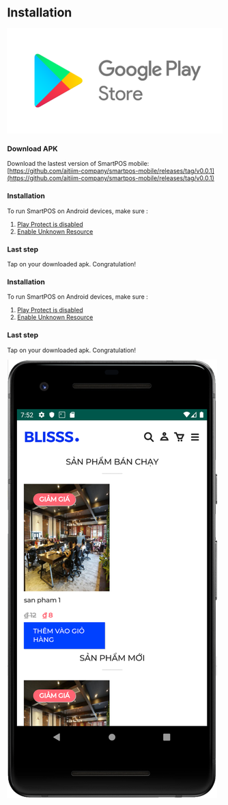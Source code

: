 # Installation

![](../.gitbook/assets/google-play-store-android-app-developer-warning-1.png)

###  **Download APK** <a id="download-apk"></a>

Download the lastest version of SmartPOS mobile:   
[https://github.com/aitiim-company/smartpos-mobile/releases/tag/v0.0.1](https://github.com/aitiim-company/smartpos-mobile/releases/tag/v0.0.1)

### **Installation**

To run SmartPOS on Android devices, make sure :

1. [Play Protect is disabled](https://support.mobile-tracker-free.com/hc/en-us/articles/360005346953-How-to-disable-Google-Play-Protect-)
2. [Enable Unknown Resource](https://www.technipages.com/where-did-allow-installation-from-unknown-sources-go-in-android)

### Last step

Tap on your downloaded apk. Congratulation!

### **Installation**

To run SmartPOS on Android devices, make sure :

1. [Play Protect is disabled](https://support.mobile-tracker-free.com/hc/en-us/articles/360005346953-How-to-disable-Google-Play-Protect-)
2. [Enable Unknown Resource](https://www.technipages.com/where-did-allow-installation-from-unknown-sources-go-in-android)

### Last step

Tap on your downloaded apk. Congratulation!

![](../.gitbook/assets/capture.PNG)

